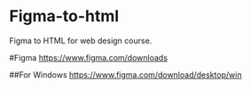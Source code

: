 # Figma-to-html
Figma to HTML for web design course.

#Figma
https://www.figma.com/downloads

##For Windows
https://www.figma.com/download/desktop/win
